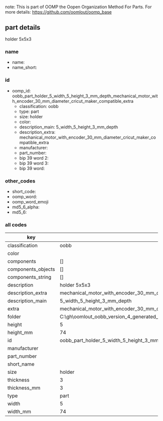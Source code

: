 #   

note: This is part of OOMP the Oopen Organization Method For Parts. For more details: https://github.com/oomlout/oomp_base

##  part details



holder 5x5x3

### name
* name: 
* name_short: 
### id
* oomp_id: oobb_part_holder_5_width_5_height_3_mm_depth_mechanical_motor_with_encoder_30_mm_diameter_cricut_maker_compatible_extra
  * classification: oobb
  * type: part
  * size: holder
  * color: 
  * description_main: 5_width_5_height_3_mm_depth
  * description_extra: mechanical_motor_with_encoder_30_mm_diameter_cricut_maker_compatible_extra
  * manufacturer: 
  * part_number: 
  * bip 39 word 2: 
  * bip 39 word 3: 
  * bip 39 word: 

### other_codes
* short_code: 
* oomp_word: 
* oomp_word_emoji 
* md5_6_alpha: 
* md5_6: 









### all codes 
| key | value |  
| --- | --- |  
| classification | oobb |  
| color |  |  
| components | [] |  
| components_objects | [] |  
| components_string | [] |  
| description | holder 5x5x3 |  
| description_extra | mechanical_motor_with_encoder_30_mm_diameter_cricut_maker_compatible_extra |  
| description_main | 5_width_5_height_3_mm_depth |  
| extra | mechanical_motor_with_encoder_30_mm_diameter_cricut_maker_compatible |  
| folder | C:\gh\oomlout_oobb_version_4_generated_parts\things\oobb_part_holder_5_width_5_height_3_mm_depth_mechanical_motor_with_encoder_30_mm_diameter_cricut_maker_compatible_extra |  
| height | 5 |  
| height_mm | 74 |  
| id | oobb_part_holder_5_width_5_height_3_mm_depth_mechanical_motor_with_encoder_30_mm_diameter_cricut_maker_compatible_extra |  
| manufacturer |  |  
| part_number |  |  
| short_name |  |  
| size | holder |  
| thickness | 3 |  
| thickness_mm | 3 |  
| type | part |  
| width | 5 |  
| width_mm | 74 |  
